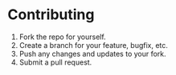 # Contributing

1. Fork the repo for yourself.
1. Create a branch for your feature, bugfix, etc.
1. Push any changes and updates to your fork.
1. Submit a pull request.
